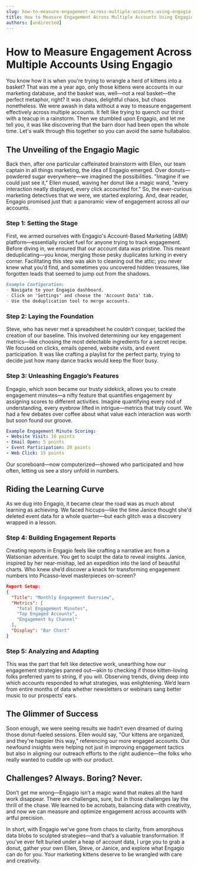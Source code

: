 ```yaml
---
slug: how-to-measure-engagement-across-multiple-accounts-using-engagio
title: How to Measure Engagement Across Multiple Accounts Using Engagio
authors: [undirected]
---
```



# How to Measure Engagement Across Multiple Accounts Using Engagio

You know how it is when you're trying to wrangle a herd of kittens into a basket? That was me a year ago, only those kittens were accounts in our marketing database, and the basket was, well—not a real basket—the perfect metaphor, right? It was chaos, delightful chaos, but chaos nonetheless. We were awash in data without a way to measure engagement effectively across multiple accounts. It felt like trying to quench our thirst with a teacup in a rainstorm. Then we stumbled upon Engagio, and let me tell you, it was like discovering that the barn door had been open the whole time. Let's walk through this together so you can avoid the same hullabaloo.

## The Unveiling of the Engagio Magic

Back then, after one particular caffeinated brainstorm with Ellen, our team captain in all things marketing, the idea of Engagio emerged. Over donuts—powdered sugar everywhere—we imagined the possibilities. "Imagine if we could just see it," Ellen mused, waving her donut like a magic wand, "every interaction neatly displayed, every click accounted for." So, the ever-curious marketing detectives that we were, we started exploring. And, dear reader, Engagio promised just that: a panoramic view of engagement across all our accounts.

### Step 1: Setting the Stage

First, we armed ourselves with Engagio's Account-Based Marketing (ABM) platform—essentially rocket fuel for anyone trying to track engagement. Before diving in, we ensured that our account data was pristine. This meant deduplicating—you know, merging those pesky duplicates lurking in every corner. Facilitating this step was akin to cleaning out the attic; you never knew what you’d find, and sometimes you uncovered hidden treasures, like forgotten leads that seemed to jump out from the shadows. 

```markdown
Example Configuration:
- Navigate to your Engagio dashboard.
- Click on 'Settings' and choose the 'Account Data' tab.
- Use the deduplication tool to merge accounts.
```

### Step 2: Laying the Foundation

Steve, who has never met a spreadsheet he couldn’t conquer, tackled the creation of our baseline. This involved determining our key engagement metrics—like choosing the most delectable ingredients for a secret recipe. We focused on clicks, emails opened, website visits, and event participation. It was like crafting a playlist for the perfect party, trying to decide just how many dance tracks would keep the floor busy.

### Step 3: Unleashing Engagio’s Features

Engagio, which soon became our trusty sidekick, allows you to create engagement minutes—a nifty feature that quantifies engagement by assigning scores to different activities. Imagine quantifying every nod of understanding, every eyebrow lifted in intrigue—metrics that truly count. We had a few debates over coffee about what value each interaction was worth but soon found our groove.

```yaml
Example Engagement Minute Scoring:
- Website Visit: 10 points
- Email Open: 5 points
- Event Participation: 20 points
- Web Click: 15 points
```

Our scoreboard—now computerized—showed who participated and how often, letting us see a story unfold in numbers.

## Riding the Learning Curve

As we dug into Engagio, it became clear the road was as much about learning as achieving. We faced hiccups—like the time Janice thought she'd deleted event data for a whole quarter—but each glitch was a discovery wrapped in a lesson. 

### Step 4: Building Engagement Reports

Creating reports in Engagio feels like crafting a narrative arc from a Watsonian adventure. You get to sculpt the data to reveal insights. Janice, inspired by her near-mishap, led an expedition into the land of beautiful charts. Who knew she’d discover a knack for transforming engagement numbers into Picasso-level masterpieces on-screen? 

```json
Report Setup:
{
  "Title": "Monthly Engagement Overview",
  "Metrics": [
    "Total Engagement Minutes",
    "Top Engaged Accounts",
    "Engagement by Channel"
  ],
  "Display": "Bar Chart"
}
```

### Step 5: Analyzing and Adapting

This was the part that felt like detective work, unearthing how our engagement strategies panned out—akin to checking if those kitten-loving folks preferred yarn to string, if you will. Observing trends, diving deep into which accounts responded to what strategies, was enlightening. We’d learn from entire months of data whether newsletters or webinars sang better music to our prospects’ ears.

## The Glimmer of Success

Soon enough, we were seeing results we hadn’t even dreamed of during those donut-fueled sessions. Ellen would say, "Our kittens are organized, and they're happier this way," referencing our more engaged accounts. Our newfound insights were helping not just in improving engagement tactics but also in aligning our outreach efforts to the right audience—the folks who really wanted to cuddle up with our product.

## Challenges? Always. Boring? Never.

Don’t get me wrong—Engagio isn’t a magic wand that makes all the hard work disappear. There are challenges, sure, but in those challenges lay the thrill of the chase. We learned to be acrobats, balancing data with creativity, and now we can measure and optimize engagement across accounts with artful precision.

In short, with Engagio we've gone from chaos to clarity, from amorphous data blobs to sculpted strategies—and that’s a valuable transformation. If you've ever felt buried under a heap of account data, I urge you to grab a donut, gather your own Ellen, Steve, or Janice, and explore what Engagio can do for you. Your marketing kittens deserve to be wrangled with care and creativity.
